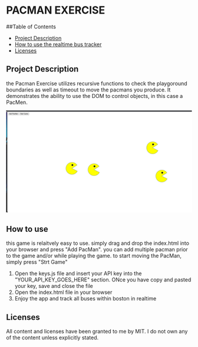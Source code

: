 # PACMAN EXERCISE

##Table of Contents
- [Project Description](#project-description)
- [How to use the realtime bus tracker](#how-to-use)
- [Licenses](#licenses)

## Project Description
the Pacman Exercise utilizes recursive functions to check the playgoround boundaries as well as timeout to move the pacmans you produce. It demonstrates the ability to use the DOM to control objects, in this case a PacMen.

<img src="./PacMen.png" />

## How to use
this game is relaitvely easy to use. simply drag and drop the index.html into your browser and press "Add PacMan". you can add multiple pacman prior to the game and/or while playing the game. to start moving the PacMan, simply press "Strt Game"

1. Open the keys.js file and insert your API key into the "YOUR_API_KEY_GOES_HERE" section. ONce you have copy and pasted your key, save and close the file
2. Open the index.html file in your browser
3. Enjoy the app and track all buses within boston in realtime

## Licenses
All content and licenses have been granted to me by MIT. I do not own any of the content unless explicitly stated.
